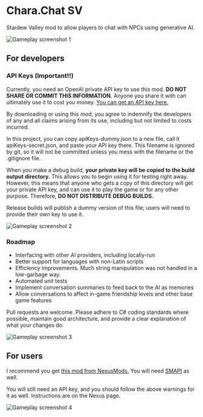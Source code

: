 ﻿# Chara.Chat SV
Stardew Valley mod to allow players to chat with NPCs using generative AI.

![Gameplay screenshot 1](repo-media/abigail-rocks.webp)

## For developers

### API Keys (Important!!)

Currently, you need an OpenAI private API key to use this mod. **DO NOT SHARE OR COMMIT THIS INFORMATION.** Anyone you share it with can ultimately use it to cost you money.  [You can get an API key here.](https://openai.com/api/)

By downloading or using this mod, you agree to indemnify the developers of any and all claims arising from its use, including but not limited to costs incurred.

In this project, you can copy apiKeys-dummy.json to a new file, call it apiKeys-secret.json, and paste your API key there. This filename is ignored by git, so it will not be committed unless you mess with the filename or the .gitignore file.

When you make a debug build, **your private key will be copied to the build output directory.** This allows you to begin using it for testing right away. However, this means that anyone who gets a copy of this directory will get your private API key, and can use it to play the game or for any other purpose. Therefore, **DO NOT DISTRIBUTE DEBUG BUILDS.**

Release builds will publish a dummy version of this file; users will need to provide their own key to use it.

![Gameplay screenshot 2](repo-media/kent-tool.webp)

### Roadmap
* Interfacing with other AI providers, including locally-run
* Better support for languages with non-Latin scripts
* Efficiency improvements. Much string manipulation was not handled in a low-garbage way.
* Automated unit tests
* Implement conversation summaries to feed back to the AI as memories
* Allow conversations to affect in-game friendship levels and other base game features

Pull requests are welcome. Please adhere to C# coding standards where possible, maintain good architecture, and provide a clear explanation of what your changes do.

![Gameplay screenshot 3](repo-media/alex-leg.webp)

## For users

I recommend you get [this mod from NexusMods.](https://www.nexusmods.com/stardewvalley/mods/16808) You will need [SMAPI](https://smapi.io/) as well.

You will still need an API key, and you should follow the above warnings for it as well. Instructions are on the Nexus page.

![Gameplay screenshot 4](repo-media/clint-copper.webp)
